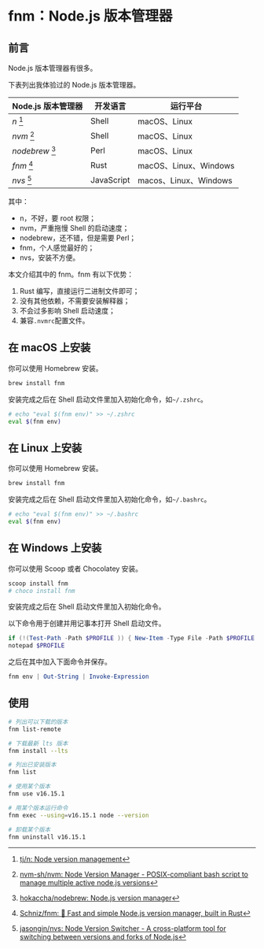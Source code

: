# fnm：Node.js 版本管理器

## 前言

Node.js 版本管理器有很多。

下表列出我体验过的 Node.js 版本管理器。

| Node.js 版本管理器 | 开发语言   | 运行平台              |
| ------------------ | ---------- | --------------------- |
| *n* [^1]           | Shell      | macOS、Linux          |
| *nvm* [^2]         | Shell      | macOS、Linux          |
| *nodebrew* [^3]    | Perl       | macOS、Linux          |
| *fnm* [^4]         | Rust       | macOS、Linux、Windows |
| *nvs* [^5]         | JavaScript | macos、Linux、Windows |

其中：

- n，不好，要 root 权限；
- nvm，严重拖慢 Shell 的启动速度；
- nodebrew，还不错，但是需要 Perl；
- fnm，个人感觉最好的；
- nvs，安装不方便。

本文介绍其中的 fnm。fnm 有以下优势：

1. Rust 编写，直接运行二进制文件即可；
2. 没有其他依赖，不需要安装解释器；
3. 不会过多影响 Shell 启动速度；
4. 兼容`.nvmrc`配置文件。

## 在 macOS 上安装

你可以使用 Homebrew 安装。

```bash
brew install fnm
```

安装完成之后在 Shell 启动文件里加入初始化命令，如`~/.zshrc`。

```bash
# echo "eval $(fnm env)" >> ~/.zshrc
eval $(fnm env)
```

## 在 Linux 上安装

你可以使用 Homebrew 安装。

```bash
brew install fnm
```

安装完成之后在 Shell 启动文件里加入初始化命令，如`~/.bashrc`。

```bash
# echo "eval $(fnm env)" >> ~/.bashrc
eval $(fnm env)
```

## 在 Windows 上安装

你可以使用 Scoop 或者 Chocolatey 安装。

```powershell
scoop install fnm
# choco install fnm
```

安装完成之后在 Shell 启动文件里加入初始化命令。

以下命令用于创建并用记事本打开 Shell 启动文件。

```powershell
if (!(Test-Path -Path $PROFILE )) { New-Item -Type File -Path $PROFILE -Force }
notepad $PROFILE
```

之后在其中加入下面命令并保存。

```powershell
fnm env | Out-String | Invoke-Expression
```

## 使用

```bash
# 列出可以下载的版本
fnm list-remote

# 下载最新 lts 版本
fnm install --lts

# 列出已安装版本
fnm list

# 使用某个版本
fnm use v16.15.1

# 用某个版本运行命令
fnm exec --using=v16.15.1 node --version

# 卸载某个版本
fnm uninstall v16.15.1
```

[^1]: [tj/n: Node version management](https://github.com/tj/n)
[^2]: [nvm-sh/nvm: Node Version Manager - POSIX-compliant bash script to manage multiple active node.js versions](https://github.com/nvm-sh/nvm)
[^3]: [hokaccha/nodebrew: Node.js version manager](https://github.com/hokaccha/nodebrew)
[^4]: [Schniz/fnm: 🚀 Fast and simple Node.js version manager, built in Rust](https://github.com/Schniz/fnm)
[^5]: [jasongin/nvs: Node Version Switcher - A cross-platform tool for switching between versions and forks of Node.js](https://github.com/jasongin/nvs)
